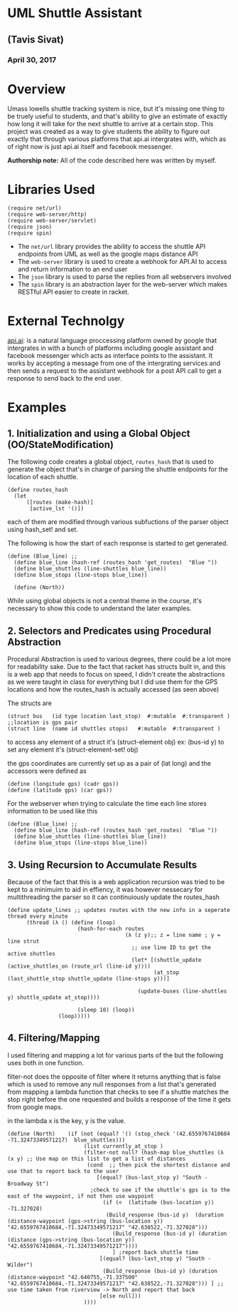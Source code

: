 # UML Shuttle Assistant 

## (Tavis Sivat) 
### April 30, 2017

# Overview


Umass lowells shuttle tracking system is nice, but it's missing one thing to be truely useful to students, and that's ability to give an estimate of exactly how long it will take for the next shuttle to arrive at a certain stop. This project was created as a way to give students the ability to figure out exactly that through various platforms that api.ai intergrates with, which as of right now is just api.ai itself and facebook messenger. 



**Authorship note:** All of the code described here was written by myself. 

# Libraries Used
```
(require net/url)
(require web-server/http)
(require web-server/servlet)
(require json)
(require spin)
```

* The ```net/url``` library provides the ability to access the shuttle API endpoints from UML as well as the google maps distance API
* The ```web-server``` library is used to create a webhook for API.AI to access and return information to an end user
* The ```json``` library is used to parse the replies from all webservers involved
* The ```spin``` library is an abstraction layer for the web-server which makes RESTful API easier to create in racket. 

# External Technolgy

[api.ai](http://api.ai): is a natural language proccessing platform owned by google that intergrates in with a bunch of platforms including google assistant and facebook messenger which acts as interface points to the assistant. 
It works by accepting a message from one of the intergrating services and then sends a request to the assistant webhook for a post API call to get a response to send back to the end user.


# Examples

## 1. Initialization and using a Global Object (OO/StateModification)

The following code creates a global object, ```routes_hash``` that is used to generate the object that's in charge of parsing the shuttle endpoints for the location of each shuttle. 

```
(define routes_hash
  (let
      ([routes (make-hash)]
       [active_lst '()])
```
each of them are modified through various subfuctions of the parser object using hash_set! and set.

The following is how the start of each response is started to get generated. 

```
(define (Blue_line) ;; 
  (define blue_line (hash-ref (routes_hash 'get_routes)  "Blue "))
  (define blue_shuttles (line-shuttles blue_line))
  (define blue_stops (line-stops blue_line))

  (define (North))
 ```
 
 While using global objects is not a central theme in the course, it's necessary to show this code to understand
 the later examples. 
 
## 2. Selectors and Predicates using Procedural Abstraction


Procedural Abstraction is used to various degrees, there could be a lot more for readability sake.
Due to the fact that racket has structs built in, and this is a web app that needs to focus on speed, I didn't create the 
abstractions as we were taught in class for everything but I did use them for the GPS locations and how the routes_hash is actually accessed (as seen above)

The structs are 
```
(struct bus   (id type location last_stop)  #:mutable  #:transparent ) ;;location is gps pair
(struct line  (name id shuttles stops)   #:mutable  #:transparent )
```
to access any element of a struct it's (struct-element obj) ex: (bus-id y) 
to set any element it's (struct-element-set! obj)

the gps coordinates are currently set up as a pair of (lat long) and the accessors were defined as 
```
(define (longitude gps) (cadr gps))
(define (latitude gps) (car gps))
```

For the webserver when trying to calculate the time each line stores information to be used like this

```
(define (Blue_line) ;; 
  (define blue_line (hash-ref (routes_hash 'get_routes)  "Blue "))
  (define blue_shuttles (line-shuttles blue_line))
  (define blue_stops (line-stops blue_line))
```

## 3. Using Recursion to Accumulate Results

Because of the fact that this is a web application recursion was tried to be kept to a minimuim to aid in effiency, it was however nessecary for multithreading the parser so it can continuiously update the routes_hash

```
(define update_lines ;; updates routes with the new info in a seperate thread every minute
      (thread (λ () (define (loop)
                      (hash-for-each routes
                                     (λ (z y);; z = line name ; y = line strut
                                       ;; use line ID to get the active shuttles
                                       (let* [(shuttle_update (active_shuttles_on (route_url (line-id y))))
                                              (at_stop (last_shuttle_stop shuttle_update (line-stops y)))]
                                         
                                         (update-buses (line-shuttles y) shuttle_update at_stop))))
                                        
                      (sleep 10) (loop))
                (loop)))))
```

## 4. Filtering/Mapping 

I used filtering and mapping a lot for various parts of the but the following uses both in one function.

filter-not does the opposite of filter where it returns anything that is false which is used to remove any null responses from a list that's generated from mapping a lambda function that checks to see if a shuttle matches the stop right before the one requested and builds a response of the time it gets from google maps.

in the lambda x is the key, y is the value.
```
(define (North)    (if (not (equal? '() (stop_check '(42.6559767410684 -71.32473349571217)  blue_shuttles)))
                        (list currently_at_stop )
                        (filter-not null? (hash-map blue_shuttles (λ (x y) ;; Use map on this list to get a list of distances
                         (cond  ;; then pick the shortest distance and use that to report back to the user
                            [(equal? (bus-last_stop y) "South - Broadway St")
                          ;check to see if the shuttle's gps is to the east of the waypoint, if not then use waypoint
                              (if (<  (latitude (bus-location y)) -71.327028)
                               (Build_response (bus-id y)  (duration (distance-waypoint (gps->string (bus-location y)) "42.6559767410684,-71.32473349571217" "42.638522,-71.327028")))
                                 (Build_response (bus-id y) (duration (distance (gps->string (bus-location y)) "42.6559767410684,-71.32473349571217"))))
                                 ] ;report back shuttle time
                             [(equal? (bus-last_stop y) "South - Wilder")
                              (Build_response (bus-id y) (duration (distance-waypoint "42.640755,-71.337500" "42.6559767410684,-71.32473349571217" "42.638522,-71.327028"))) ] ;; use time taken from riverview -> North and report that back
                             [else null]))
                        ))))
```
